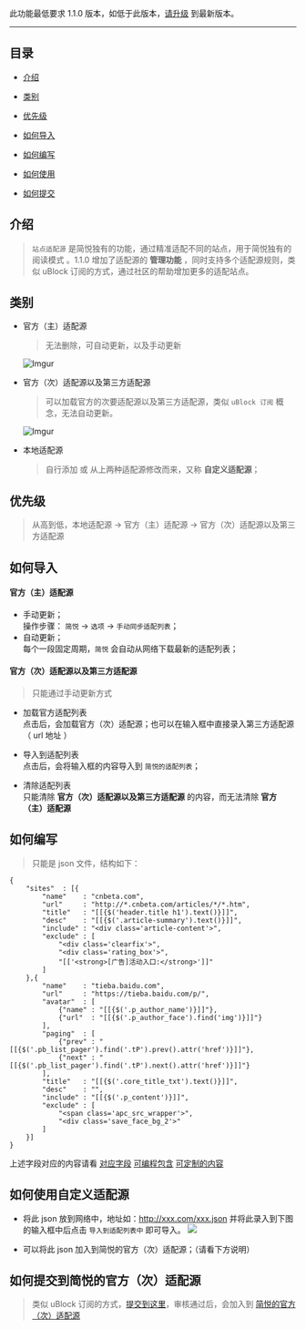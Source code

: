 此功能最低要求 1.1.0 版本，如低于此版本，[请升级](http://ksria.com/simpread/) 到最新版本。
***

目录
---
- [介绍](#介绍)

- [类别](#类别)
- [优先级](#优先级)
- [如何导入](#如何导入)
- [如何编写](#如何编写)
- [如何使用](#如何使用)
- [如何提交](#如何提交)

介绍
---
> `站点适配源` 是简悦独有的功能，通过精准适配不同的站点，用于简悦独有的阅读模式 。1.1.0 增加了适配源的 **管理功能** ，同时支持多个适配源规则，类似 uBlock 订阅的方式，通过社区的帮助增加更多的适配站点。

类别
---

- 官方（主）适配源
  > 无法删除，可自动更新，以及手动更新

  ![Imgur](https://i.imgur.com/OMvlna9.png)

- 官方（次）适配源以及第三方适配源
  > 可以加载官方的次要适配源以及第三方适配源，类似 `uBlock 订阅` 概念，无法自动更新。

  ![Imgur](https://i.imgur.com/Q1Wg7wq.png)

- 本地适配源
  > 自行添加 或 从上两种适配源修改而来，又称 **自定义适配源**；

优先级
---
> 从高到低，本地适配源 → 官方（主）适配源 → 官方（次）适配源以及第三方适配源

如何导入
---

#### 官方（主）适配源

- 手动更新；  
  操作步骤： `简悦` → `选项` → `手动同步适配列表`；
- 自动更新；  
  每个一段固定周期，`简悦` 会自动从网络下载最新的适配列表；

#### 官方（次）适配源以及第三方适配源

> 只能通过手动更新方式

- 加载官方适配列表  
  点击后，会加载官方（次）适配源；也可以在输入框中直接录入第三方适配源（ url 地址 ）

- 导入到适配列表  
  点击后，会将输入框的内容导入到 `简悦的适配列表`；

- 清除适配列表  
  只能清除 **官方（次）适配源以及第三方适配源** 的内容，而无法清除 **官方（主）适配源**

如何编写
---
> 只能是 json 文件，结构如下：

```
{
    "sites"  : [{
        "name"    : "cnbeta.com",
        "url"     : "http://*.cnbeta.com/articles/*/*.htm",
        "title"   : "[[{$('header.title h1').text()}]]",
        "desc"    : "[[{$('.article-summary').text()}]]",
        "include" : "<div class='article-content'>",
        "exclude" : [
            "<div class='clearfix'>",
            "<div class='rating_box'>",
            "[['<strong>[广告]活动入口:</strong>']]"
        ]
    },{
        "name"    : "tieba.baidu.com",
        "url"     : "https://tieba.baidu.com/p/",
        "avatar"  : [
            {"name" : "[[{$('.p_author_name')}]]"},
            {"url"  : "[[{$('.p_author_face').find('img')}]]"}
        ],
        "paging"  : [
            {"prev" : "[[{$('.pb_list_pager').find('.tP').prev().attr('href')}]]"},
            {"next" : "[[{$('.pb_list_pager').find('.tP').next().attr('href')}]]"}
        ],
        "title"   : "[[{$('.core_title_txt').text()}]]",
        "desc"    : "",
        "include" : "[[{$('.p_content')}]]",
        "exclude" : [
            "<span class='apc_src_wrapper'>",
            "<div class='save_face_bg_2'>"
        ]
    }]
}
```
上述字段对应的内容请看 [对应字段](https://github.com/Kenshin/simpread/wiki/%E7%AB%99%E7%82%B9%E7%BC%96%E8%BE%91%E5%99%A8#%E5%AF%B9%E5%BA%94%E5%AD%97%E6%AE%B5) [可编程包含](https://github.com/Kenshin/simpread/wiki/%E7%AB%99%E7%82%B9%E7%BC%96%E8%BE%91%E5%99%A8#%E5%8F%AF%E7%BC%96%E7%A8%8B%E5%8C%85%E5%90%AB) [可定制的内容](https://github.com/Kenshin/simpread/wiki/%E7%AB%99%E7%82%B9%E7%BC%96%E8%BE%91%E5%99%A8#%E5%8F%AF%E5%AE%9A%E5%88%B6%E7%9A%84%E5%86%85%E5%AE%B9)

如何使用自定义适配源
---

- 将此 json 放到网络中，地址如：http://xxx.com/xxx.json 并将此录入到下图的输入框中后点击 `导入到适配列表中` 即可导入。
  ![](https://i.imgur.com/Q1Wg7wq.png)

- 可以将此 json 加入到简悦的官方（次）适配源；（请看下方说明）


如何提交到简悦的官方（次）适配源
---

> 类似 uBlock 订阅的方式，[提交到这里](https://github.com/Kenshin/simpread/labels/origin)，审核通过后，会加入到 [简悦的官方（次）适配源](http://ojec5ddd5.bkt.clouddn.com/website_list_origins.json)